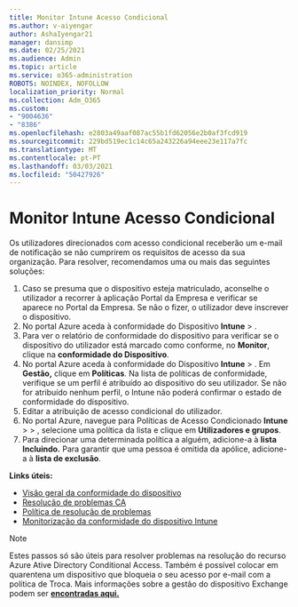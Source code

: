 ```yaml
---
title: Monitor Intune Acesso Condicional
ms.author: v-aiyengar
author: AshaIyengar21
manager: dansimp
ms.date: 02/25/2021
ms.audience: Admin
ms.topic: article
ms.service: o365-administration
ROBOTS: NOINDEX, NOFOLLOW
localization_priority: Normal
ms.collection: Adm_O365
ms.custom:
- "9004636"
- "8386"
ms.openlocfilehash: e2803a49aaf087ac55b1fd62056e2b0af3fcd919
ms.sourcegitcommit: 229bd519ec1c14c65a243226a94eee23e117a7fc
ms.translationtype: MT
ms.contentlocale: pt-PT
ms.lasthandoff: 03/03/2021
ms.locfileid: "50427926"
---
```

# <a name="monitor-intune-conditional-access"></a>Monitor Intune Acesso Condicional

Os utilizadores direcionados com acesso condicional receberão um e-mail de notificação se não cumprirem os requisitos de acesso da sua organização. Para resolver, recomendamos uma ou mais das seguintes soluções:

1. Caso se presuma que o dispositivo esteja matriculado, aconselhe o utilizador a recorrer à aplicação Portal da Empresa e verificar se aparece no Portal da Empresa. Se não o fizer, o utilizador deve inscrever o dispositivo.
1. No portal Azure aceda à conformidade do Dispositivo **Intune**  >  . 
1. Para ver o relatório de conformidade do dispositivo para verificar se o dispositivo do utilizador está marcado como conforme, no **Monitor**, clique na **conformidade do Dispositivo**.
1. No portal Azure aceda à conformidade do Dispositivo **Intune**  >  . Em **Gestão,** clique em **Políticas**. Na lista de políticas de conformidade, verifique se um perfil é atribuído ao dispositivo do seu utilizador. Se não for atribuído nenhum perfil, o Intune não poderá confirmar o estado de conformidade do dispositivo.
1. Editar a atribuição de acesso condicional do utilizador.
1. No portal Azure, navegue para Políticas de Acesso Condicionado **Intune**  >    >  , selecione uma política da lista e clique em **Utilizadores e grupos**.
1. Para direcionar uma determinada política a alguém, adicione-a à **lista Incluindo.** Para garantir que uma pessoa é omitida da apólice, adicione-a à **lista de exclusão**.

**Links úteis:**

- [Visão geral da conformidade do dispositivo](https://docs.microsoft.com/intune/device-compliance-get-started)
- [Resolução de problemas CA](https://docs.microsoft.com/intune/troubleshoot-conditional-access)
- [Política de resolução de problemas](https://docs.microsoft.com/intune/troubleshoot-policies-in-microsoft-intune)
- [Monitorização da conformidade do dispositivo Intune](https://docs.microsoft.com/intune/compliance-policy-monitor)

> [!NOTE]
> Estes passos só são úteis para resolver problemas na resolução do recurso Azure Ative Directory Conditional Access. Também é possível colocar em quarentena um dispositivo que bloqueia o seu acesso por e-mail com a política de Troca. Mais informações sobre a gestão do dispositivo Exchange podem ser [**encontradas aqui.**](https://docs.microsoft.com/previous-versions/office/exchange-server-2010/ff959225(v=exchg.141))

